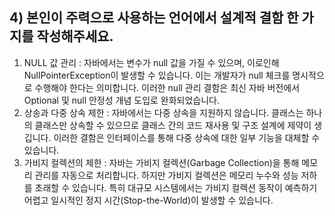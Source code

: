 ## 4) 본인이 주력으로 사용하는 언어에서 설계적 결함 한 가지를 작성해주세요.

1. NULL 값 관리 : 자바에서는 변수가 null 값을 가질 수 있으며, 이로인해 NullPointerException이 발생할 수 있습니다.
                 이는 개발자가 null 체크를 명시적으로 수행해야 한다는 의미합니다.
                 이러한 null 관리 결함은 최신 자바 버전에서 Optional 및 null 안정성 개념 도입로 완화되었습니다.
2. 상송과 다중 상속 제한 : 자바에서는 다중 상속을 지원하지 않습니다. 클래스는 하나의 클래스만 상속할 수 있으므로 클래스 간의 코드 재사용 및 구조 설계에 제약이 생깁니다.
                        이러한 결함은 인터페이스를 통해 다중 상속에 대한 일부 기능을 대체할 수 있습니다.
3. 가비지 컬렉션의 제한 : 자바는 가비지 컬렉션(Garbage Collection)을 통해 메모리 관리를 자동으로 처리합니다.
                       하지만 가비지 컬렉션은 메모리 누수와 성능 저하를 초래할 수 있습니다. 특히 대규모 시스템에서는 가비지 컬렉션 동작이 예측하기 어렵고 일시적인 정지 시간(Stop-the-World)이 발생할 수 있습니다.